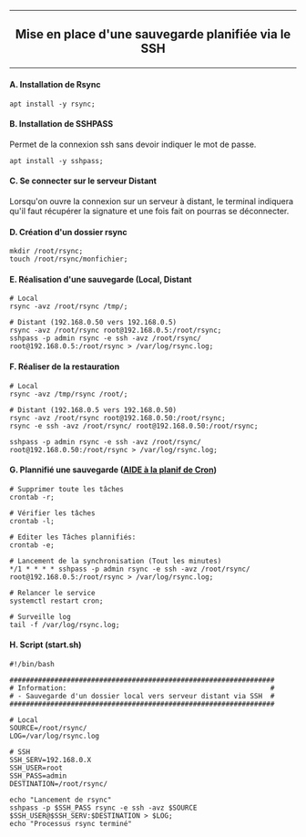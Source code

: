 ---------------------------------------------------------------------------------------------------------------------------------------------------------------------
## <p align='center'> Mise en place d'une sauvegarde planifiée via le SSH</p>


---------------------------------------------------------------------------------------------------------------------------------------------------------------------
#### A. Installation de Rsync
```
apt install -y rsync;
```

#### B. Installation de SSHPASS
Permet de la connexion ssh sans devoir indiquer le mot de passe.
```
apt install -y sshpass;
```

#### C. Se connecter sur le serveur Distant
Lorsqu'on ouvre la connexion sur un serveur à distant, le terminal indiquera qu'il faut récupérer la signature et une fois fait on pourras se déconnecter.


#### D. Création d'un dossier rsync
```
mkdir /root/rsync;
touch /root/rsync/monfichier;
```

#### E. Réalisation d'une sauvegarde (Local, Distant
```
# Local
rsync -avz /root/rsync /tmp/;

# Distant (192.168.0.50 vers 192.168.0.5)
rsync -avz /root/rsync root@192.168.0.5:/root/rsync;
sshpass -p admin rsync -e ssh -avz /root/rsync/ root@192.168.0.5:/root/rsync > /var/log/rsync.log;
```

#### F. Réaliser de la restauration
```
# Local
rsync -avz /tmp/rsync /root/;

# Distant (192.168.0.5 vers 192.168.0.50)
rsync -avz /root/rsync root@192.168.0.50:/root/rsync;
rsync -e ssh -avz /root/rsync/ root@192.168.0.50:/root/rsync;

sshpass -p admin rsync -e ssh -avz /root/rsync/ root@192.168.0.50:/root/rsync > /var/log/rsync.log;
```

#### G. Plannifié une sauvegarde ([AIDE à la planif de Cron](https://crontab.guru/))
```
# Supprimer toute les tâches
crontab -r;

# Vérifier les tâches
crontab -l;

# Editer les Tâches plannifiés:
crontab -e;

# Lancement de la synchronisation (Tout les minutes) 
*/1 * * * * sshpass -p admin rsync -e ssh -avz /root/rsync/ root@192.168.0.5:/root/rsync > /var/log/rsync.log;

# Relancer le service
systemctl restart cron;

# Surveille log
tail -f /var/log/rsync.log;
```

#### H. Script (start.sh)
```
#!/bin/bash

#################################################################
# Information:                                                  #
# - Sauvegarde d'un dossier local vers serveur distant via SSH  #
#################################################################

# Local
SOURCE=/root/rsync/
LOG=/var/log/rsync.log

# SSH
SSH_SERV=192.168.0.X
SSH_USER=root
SSH_PASS=admin
DESTINATION=/root/rsync/

echo "Lancement de rsync"
sshpass -p $SSH_PASS rsync -e ssh -avz $SOURCE $SSH_USER@$SSH_SERV:$DESTINATION > $LOG;
echo "Processus rsync terminé"
```
